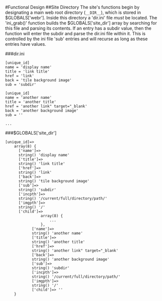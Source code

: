 #Functional Design
##Site Directory
The site's functions begin by designating a main web root directory (`__DIR__`), which is stored in $GLOBALS['webr'].  Inside this directory a 'dir.ini' file *must* be located.  The 'ini_grab()' function builds the $GLOBALS['site_dir'] array by searching for this file and parsing its contents.  If an entry has a subdir value, then the function will enter the subdir and parse the dir.ini file within it.  This is controlled by the ini file 'sub' entries and will recurse as long as these entries have values.

###dir.ini
```
[unique_id]
name = 'display name'
title = 'link title'
href = 'link'
back = 'tile background image'
sub = 'subdir'

[unique_id]
name = 'another name'
title = 'another title'
href = 'another link" target="_blank'
back = 'another background image'
sub = ''

...
```

###$GLOBALS['site_dir']
```
[unique_id]=>
    array(8) {
      ['name']=>
      string() 'display name'
      ['title']=>
      string() 'link title'
      ['href']=>
      string() 'link'
      ['back']=>
      string() 'tile background image'
      ['sub']=>
      string() 'subdir'
      ['incpth']=>
      string() '/current/full/directory/path/'
      ['imgpth']=>
      string() '/'
      ['child']=>
				array(8) {
					...
				},
			['name']=>
			string() 'another name'
			['title']=>
			string() 'another title'
			['href']=>
			string() 'another link" target="_blank'
			['back']=>
			string() 'another background image'
			['sub']=>
			string() 'subdir'
			['incpth']=>
			string() '/current/full/directory/path/'
			['imgpth']=>
			string() '/'
			['child']=> ''
    }
```